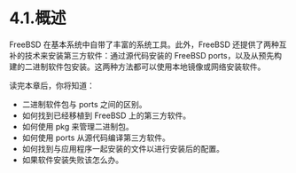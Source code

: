 # 4.1.概述

FreeBSD 在基本系统中自带了丰富的系统工具。此外，FreeBSD 还提供了两种互补的技术来安装第三方软件：通过源代码安装的 FreeBSD ports，以及从预先构建的二进制软件包安装。这两种方法都可以使用本地镜像或网络安装软件。

读完本章后，你将知道：

- 二进制软件包与 ports 之间的区别。
- 如何找到已经移植到 FreeBSD 上的第三方软件。
- 如何使用 pkg 来管理二进制包。
- 如何使用 ports 从源代码编译第三方软件。
- 如何找到与应用程序一起安装的文件以进行安装后的配置。
- 如果软件安装失败该怎么办。
